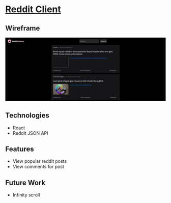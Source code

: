# [Reddit Client](https://61aa7390b3b8f2008efec4f9--nostalgic-williams-dfa212.netlify.app/)

## Wireframe
![Reddit client wireframe](./public/img/wireframe.jpg)

## Technologies
- React
- Reddit JSON API

## Features
- View popular reddit posts
- View comments for post

## Future Work
- Infinity scroll
